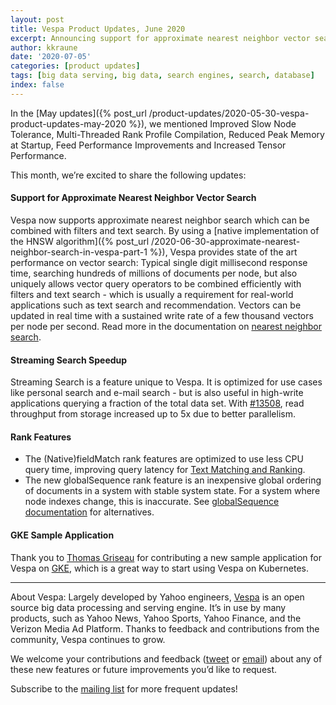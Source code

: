 ```yaml
---
layout: post
title: Vespa Product Updates, June 2020
excerpt: Announcing support for approximate nearest neighbor vector search which can be combined with filters and text search with state-of-the art performance
author: kkraune
date: '2020-07-05'
categories: [product updates]
tags: [big data serving, big data, search engines, search, database]
index: false
---
```


In the [May updates]({% post_url /product-updates/2020-05-30-vespa-product-updates-may-2020 %}),
we mentioned Improved Slow Node Tolerance, Multi-Threaded Rank Profile Compilation, Reduced Peak Memory at Startup, Feed Performance Improvements and Increased Tensor Performance.

This month, we’re excited to share the following updates:


#### Support for Approximate Nearest Neighbor Vector Search
Vespa now supports approximate nearest neighbor search which can be combined with filters and text search.
By using a [native implementation of the HNSW algorithm]({% post_url /2020-06-30-approximate-nearest-neighbor-search-in-vespa-part-1 %}),
Vespa provides state of the art performance on vector search:
Typical single digit millisecond response time, searching hundreds of millions of documents per node,
but also uniquely allows vector query operators to be combined efficiently with filters and text search -
which is usually a requirement for real-world applications such as text search and recommendation.
Vectors can be updated in real time with a sustained write rate of a few thousand vectors per node per second.
Read more in the documentation on [nearest neighbor search](https://docs.vespa.ai/en/nearest-neighbor-search.html).


#### Streaming Search Speedup
Streaming Search is a feature unique to Vespa.
It is optimized for use cases like personal search and e-mail search -
but is also useful in high-write applications querying a fraction of the total data set.
With [#13508](https://github.com/vespa-engine/vespa/pull/13508),
read throughput from storage increased up to 5x due to better parallelism.


#### Rank Features
* The (Native)fieldMatch rank features are optimized to use less CPU query time, improving query latency for
  [Text Matching and Ranking](https://docs.vespa.ai/en/ranking.html#text-ranking).
* The new globalSequence rank feature is an inexpensive global ordering of documents in a system with stable system state.
  For a system where node indexes change, this is inaccurate.
  See [globalSequence documentation](https://docs.vespa.ai/en/reference/rank-features.html#globalSequence) for alternatives.


#### GKE Sample Application
Thank you to [Thomas Griseau](https://github.com/griseau) for contributing a new sample application
for Vespa on [GKE](https://cloud.google.com/kubernetes-engine),
which is a great way to start using Vespa on Kubernetes.


___
About Vespa: Largely developed by Yahoo engineers,
[Vespa](https://github.com/vespa-engine/vespa) is an open source big data processing and serving engine.
It’s in use by many products, such as Yahoo News, Yahoo Sports, Yahoo Finance, and the Verizon Media Ad Platform.
Thanks to feedback and contributions from the community, Vespa continues to grow.

We welcome your contributions and feedback ([tweet](https://twitter.com/vespaengine)
or [email](mailto:info@vespa.ai)) about any of these new features or future improvements you’d like to request.

Subscribe to the [mailing list](https://vespa.ai/mailing-list.html) for more frequent updates!
